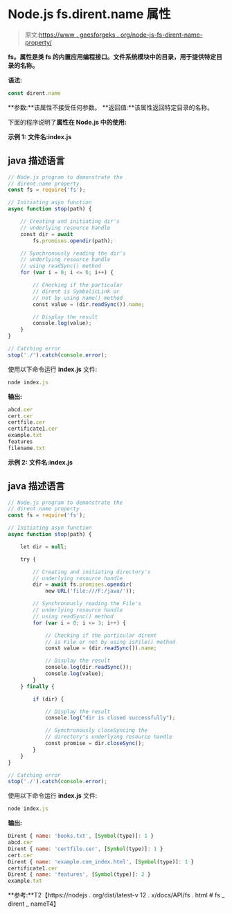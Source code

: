 # Node.js fs.dirent.name 属性

> 原文:[https://www . geesforgeks . org/node-js-fs-dirent-name-property/](https://www.geeksforgeeks.org/node-js-fs-dirent-name-property/)

**fs。属性是类 **fs 的内置应用编程接口。**文件系统**模块中的目录**，用于提供特定目录的名称。**

**语法:**

```js
const dirent.name
```

**参数:**该属性不接受任何参数。
**返回值:**该属性返回特定目录的名称。

下面的程序说明了**属性在 Node.js 中的使用:**

**示例 1:** **文件名:index.js**

## java 描述语言

```js
// Node.js program to demonstrate the
// dirent.name property
const fs = require('fs');

// Initiating asyn function
async function stop(path) {

    // Creating and initiating dir's
    // underlying resource handle
    const dir = await
        fs.promises.opendir(path);

    // Synchronously reading the dir's
    // underlying resource handle
    // using readSync() method
    for (var i = 0; i <= 6; i++) {

        // Checking if the particular
        // dirent is SymbolicLink or
        // not by using name() method
        const value = (dir.readSync()).name;

        // Display the result
        console.log(value);
    }
}

// Catching error
stop('./').catch(console.error);
```

使用以下命令运行 **index.js** 文件:

```js
node index.js
```

**输出:**

```js
abcd.cer
cert.cer
certfile.cer
certificate1.cer
example.txt
features
filename.txt
```

**示例 2:** **文件名:index.js**

## java 描述语言

```js
// Node.js program to demonstrate the
// dirent.name property
const fs = require('fs');

// Initiating asyn function
async function stop(path) {

    let dir = null;

    try {

        // Creating and initiating directory's
        // underlying resource handle
        dir = await fs.promises.opendir(
            new URL('file:///F:/java/'));

        // Synchronously reading the File's
        // underlying resource handle
        // using readSync() method
        for (var i = 0; i <= 3; i++) {

            // Checking if the particular dirent
            // is File or not by using isFile() method
            const value = (dir.readSync()).name;

            // Display the result
            console.log(dir.readSync());
            console.log(value);
        }
    } finally {

        if (dir) {

            // Display the result
            console.log("dir is closed successfully");

            // Synchronously closeSyncing the
            // directory's underlying resource handle
            const promise = dir.closeSync();
        }
    }
}

// Catching error
stop('./').catch(console.error);
```

使用以下命令运行 **index.js** 文件:

```js
node index.js
```

**输出:**

```js
Dirent { name: 'books.txt', [Symbol(type)]: 1 }
abcd.cer
Dirent { name: 'certfile.cer', [Symbol(type)]: 1 }
cert.cer
Dirent { name: 'example.com_index.html', [Symbol(type)]: 1 }
certificate1.cer
Dirent { name: 'features', [Symbol(type)]: 2 }
example.txt
```

**参考:**T2【https://nodejs . org/dist/latest-v 12 . x/docs/API/fs . html # fs _ dirent _ nameT4】